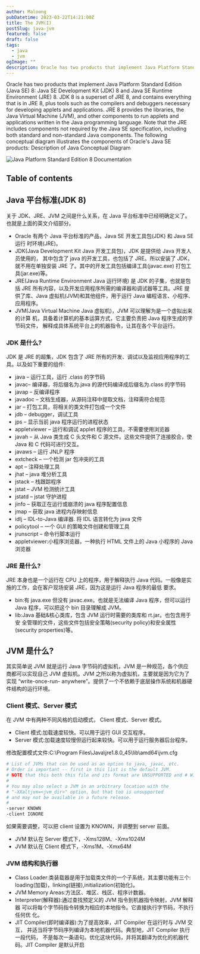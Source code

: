 ```yaml
---
author: Maloong
pubDatetime: 2023-03-22T14:21:00Z
title: The JVM(I)
postSlug: java-jvm
featured: false
draft: false
tags:
  - java
  - jvm
ogImage: ""
description: Oracle has two products that implement Java Platform Standard Edition(Java SE) 8, Java SE Development Kit (JDK) 8 and Java SE Runtime Environment (JRE) 8.
---
```


Oracle has two products that implement Java Platform Standard Edition
(Java SE) 8: Java SE Development Kit (JDK) 8 and Java SE Runtime
Environment (JRE) 8.
JDK 8 is a superset of JRE 8, and contains everything that is in JRE
8, plus tools such as the compilers and debuggers necessary for
developing applets and applications. JRE 8 provides the libraries, the
Java Virtual Machine (JVM), and other components to run applets and
applications written in the Java programming language. Note that the
JRE includes components not required by the Java SE specification, including both standard and non-standard Java components.
The following conceptual diagram illustrates the components of Oracle's Java SE products:
Description of Java Conceptual Diagram

![Java Platform Standard Edition 8 Documentation](https://s2.loli.net/2023/03/22/UQ6daiHnceyRfKI.png)

## Table of contents

## Java 平台标准(JDK 8)

关于 JDK、JRE、JVM 之间是什么关系，在 Java 平台标准中已经明确定义了。 也就是上面的英文介绍部分。

- Oracle 有两个 Java 平台标准的产品，Java SE 开发工具包(JDK) 和 Java SE 运行 时环境(JRE)。
- JDK(Java Development Kit Java 开发工具包)，JDK 是提供给 Java 开发人员使用的， 其中包含了 java 的开发工具，也包括了 JRE。所以安装了 JDK，就不用在单独安装 JRE 了。其中的开发工具包括编译工具(javac.exe) 打包工具(jar.exe)等。
- JRE(Java Runtime Environment Java 运行环境) 是 JDK 的子集，也就是包括 JRE 所有内容，以及开发应用程序所需的编译器和调试器等工具。JRE 提供了库、Java 虚拟机(JVM)和其他组件，用于运行 Java 编程语言、小程序、应用程序。
- JVM(Java Virtual Machine Java 虚拟机)，JVM 可以理解为是一个虚拟出来的计算 机，具备着计算机的基本运算方式，它主要负责把 Java 程序生成的字节码文件， 解释成具体系统平台上的机器指令，让其在各个平台运行。

### JDK 是什么?

JDK 是 JRE 的超集，JDK 包含了 JRE 所有的开发、调试以及监视应用程序的工具。以及如下重要的组件:

- java – 运行工具，运行 .class 的字节码
- javac– 编译器，将后缀名为.java 的源代码编译成后缀名为.class 的字节码
- javap – 反编译程序
- javadoc – 文档生成器，从源码注释中提取文档，注释需符合规范
- jar – 打包工具，将相关的类文件打包成一个文件
- jdb – debugger，调试工具
- jps – 显示当前 java 程序运行的进程状态
- appletviewer – 运行和调试 applet 程序的工具，不需要使用浏览器
- javah – 从 Java 类生成 C 头文件和 C 源文件。这些文件提供了连接胶合，使 Java
  和 C 代码可进行交互。
- javaws – 运行 JNLP 程序
- extcheck – 一个检测 jar 包冲突的工具
- apt – 注释处理工具
- jhat – java 堆分析工具
- jstack – 栈跟踪程序
- jstat – JVM 检测统计工具
- jstatd – jstat 守护进程
- jinfo – 获取正在运行或崩溃的 java 程序配置信息
- jmap – 获取 java 进程内存映射信息
- idlj – IDL-to-Java 编译器. 将 IDL 语言转化为 java 文件
- policytool – 一个 GUI 的策略文件创建和管理工具
- jrunscript – 命令行脚本运行
- appletviewer:小程序浏览器，一种执行 HTML 文件上的 Java 小程序的 Java 浏览器

### JRE 是什么?

JRE 本身也是一个运行在 CPU 上的程序，用于解释执行 Java 代码。一般像是实施的工作，会在客户现场安装 JRE，因为这是运行 Java 程序的最低 要求。

- bin:有 java.exe 但没有 javac.exe。也就是无法编译 Java 程序，但可以运行 Java 程序，可以把这个 bin 目录理解成 JVM。
- lib:Java 基础&核心类库，包含 JVM 运行时需要的类库和 rt.jar。也包含用于安 全管理的文件，这些文件包括安全策略(security policy)和安全属性(security properties)等。

## JVM 是什么?

其实简单说 JVM 就是运行 Java 字节码的虚拟机，JVM 是一种规范，各个供应 商都可以实现自己 JVM 虚拟机。JVM 之所以称为虚拟机，主要就是因为它为了实现 “write-once-run- anywhere”。提供了一个不依赖于底层操作系统和机器硬件结构的运行环境。

### Client 模式、Server 模式

在 JVM 中有两种不同风格的启动模式， Client 模式、Server 模式。

- Client 模式:加载速度较快。可以用于运行 GUI 交互程序。
- Server 模式:加载速度较慢但运行起来较快。可以用于运行服务器后台程序。

修改配置模式文件:C:\Program Files\Java\jre1.8.0_45\lib\amd64\jvm.cfg

```bash
# List of JVMs that can be used as an option to java, javac, etc.
# Order is important -- first in this list is the default JVM.
# NOTE that this both this file and its format are UNSUPPORTED and # WILL GO AWAY in a future release.
#
# You may also select a JVM in an arbitrary location with the
# "-XXaltjvm=<jvm_dir>" option, but that too is unsupported
# and may not be available in a future release.
#
-server KNOWN
-client IGNORE
```

如果需要调整，可以把 client 设置为 KNOWN，并调整到 server 前面。

- JVM 默认在 Server 模式下，-Xms128M、-Xmx1024M
- JVM 默认在 Client 模式下，-Xms1M、-Xmx64M

### JVM 结构和执行器

- Class Loader:类装载器是用于加载类文件的一个子系统，其主要功能有三个: loading(加载)，linking(链接),initialization(初始化)。
- JVM Memory Areas:方法区、堆区、栈区、程序计数器。
- Interpreter(解释器):通过查找预定义的 JVM 指令到机器指令映射，JVM 解释器
  可以将每个字节码指令转换为相应的本地指令。它直接执行字节码，不执行任何优
  化。
- JIT Compiler(即时编译器):为了提高效率，JIT Compiler 在运行时与 JVM 交互，
  并适当将字节码序列编译为本地机器代码。典型地，JIT Compiler 执行一段代码， 不是每次一条语句。优化这块代码，并将其翻译为优化的机器代码。JIT Compiler 是默认开启
